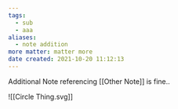 ```yaml
---
tags:
  - sub
  - aaa
aliases:
  - note addition
more matter: matter more
date created: 2021-10-20 11:12:13
---
```


Additional Note referencing [[Other Note]] is fine..

![[Circle Thing.svg]]
